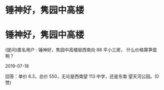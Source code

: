 # 锤神好，隽园中高楼

# 锤神好，隽园中高楼

(提问)匿名用户 : 锤神好，隽园中高楼层西南向 88 平小三房， 什么价格算笋盘啊？

2019-07-18

回答：单价 6.3，总价 550，无论是西南望 113 中学，还是东南 望天河公园。(0 赞)